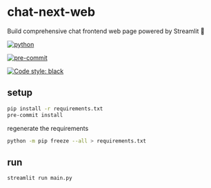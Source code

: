 # chat-next-web

Build comprehensive chat frontend web page powered by Streamlit 🚀

[![python](https://img.shields.io/badge/Python-3.11-3776AB.svg?style=flat&logo=python&logoColor=white)](https://www.python.org)

[![pre-commit](https://img.shields.io/badge/pre--commit-enabled-brightgreen?logo=pre-commit&logoColor=white)](https://github.com/pre-commit/pre-commit)

[![Code style: black](https://img.shields.io/badge/code%20style-black-000000.svg)](https://github.com/psf/black)

## setup

```bash
pip install -r requirements.txt
pre-commit install
```

regenerate the requirements

```bash
python -m pip freeze --all > requirements.txt
```

## run

```bash
streamlit run main.py
```
